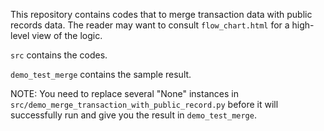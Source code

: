 This repository contains codes that to merge transaction data with public records data. The reader may want to consult ```flow_chart.html``` for a high-level view of the logic.

```src``` contains the codes.

```demo_test_merge``` contains the sample result.

NOTE: You need to replace several "None" instances in ```src/demo_merge_transaction_with_public_record.py``` before it will successfully run and give you the result in ```demo_test_merge```. 
